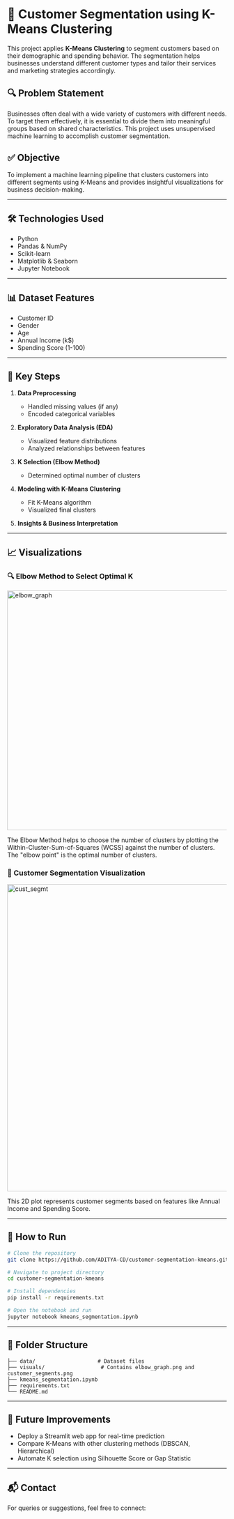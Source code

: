 
# 🧠 Customer Segmentation using K-Means Clustering

This project applies **K-Means Clustering** to segment customers based on their demographic and spending behavior. The segmentation helps businesses understand different customer types and tailor their services and marketing strategies accordingly.

## 🔍 Problem Statement

Businesses often deal with a wide variety of customers with different needs. To target them effectively, it is essential to divide them into meaningful groups based on shared characteristics. This project uses unsupervised machine learning to accomplish customer segmentation.

## ✅ Objective

To implement a machine learning pipeline that clusters customers into different segments using K-Means and provides insightful visualizations for business decision-making.

---

## 🛠️ Technologies Used

- Python
- Pandas & NumPy
- Scikit-learn
- Matplotlib & Seaborn
- Jupyter Notebook

---

## 📊 Dataset Features

- Customer ID
- Gender
- Age
- Annual Income (k$)
- Spending Score (1-100)

---

## 📌 Key Steps

1. **Data Preprocessing**
   - Handled missing values (if any)
   - Encoded categorical variables

2. **Exploratory Data Analysis (EDA)**
   - Visualized feature distributions
   - Analyzed relationships between features

3. **K Selection (Elbow Method)**
   - Determined optimal number of clusters

4. **Modeling with K-Means Clustering**
   - Fit K-Means algorithm
   - Visualized final clusters

5. **Insights & Business Interpretation**

---

## 📈 Visualizations

### 🔍 Elbow Method to Select Optimal K
<img width="879" height="550" alt="elbow_graph" src="https://github.com/user-attachments/assets/63a678b3-871a-4cda-9345-1830b202a0bb" />


The Elbow Method helps to choose the number of clusters by plotting the Within-Cluster-Sum-of-Squares (WCSS) against the number of clusters. The "elbow point" is the optimal number of clusters.

### 🧭 Customer Segmentation Visualization
<img width="854" height="705" alt="cust_segmt" src="https://github.com/user-attachments/assets/740360f3-7795-4bf3-8c4d-292a1d366dfb" />


This 2D plot represents customer segments based on features like Annual Income and Spending Score.

---

## 🚀 How to Run

```bash
# Clone the repository
git clone https://github.com/ADITYA-CD/customer-segmentation-kmeans.git

# Navigate to project directory
cd customer-segmentation-kmeans

# Install dependencies
pip install -r requirements.txt

# Open the notebook and run
jupyter notebook kmeans_segmentation.ipynb
```

---

## 📁 Folder Structure

```
├── data/                    # Dataset files
├── visuals/                  # Contains elbow_graph.png and customer_segments.png
├── kmeans_segmentation.ipynb
├── requirements.txt
└── README.md
```

---

## 📌 Future Improvements

- Deploy a Streamlit web app for real-time prediction
- Compare K-Means with other clustering methods (DBSCAN, Hierarchical)
- Automate K selection using Silhouette Score or Gap Statistic

---

## 📬 Contact

For queries or suggestions, feel free to connect:

